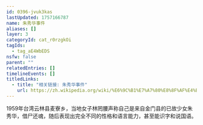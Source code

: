 ```yaml
---
id: 0396-jvuk3kas
lastUpdated: 1757166787
name: 朱秀华事件
aliases: []
layer: 3
categoryId: cat_r0rzgkOi
tagIds:
  - tag_aE4WbEDS
nsfw: false
parent: ""
relatedEntries: []
timelineEvents: []
titledLinks:
  - title: "相关链接: 朱秀华事件"
    url: https://zh.wikipedia.org/wiki/%E6%9C%B1%E7%A7%80%E8%8F%AF%E4%BA%8B%E4%BB%B6
---
```


1959年台湾云林县麦寮乡，当地女子林罔腰声称自己是来自金门县的已故少女朱秀华，借尸还魂，随后表现出完全不同的性格和语言能力，甚至能识字和说国语。